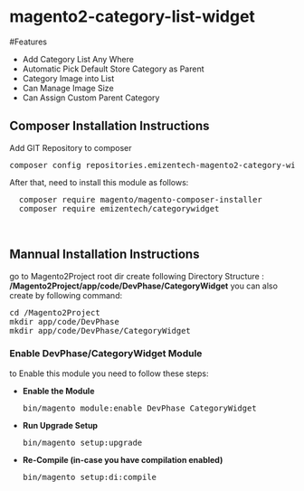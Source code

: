 # magento2-category-list-widget

#Features
<ul>
<li>Add Category List Any Where</li>
<li>Automatic Pick Default Store Category as Parent</li>
<li>Category Image into List</li>
<li>Can Manage Image Size</li>
<li>Can Assign Custom Parent Category</li>
</ul>

<h2>Composer Installation Instructions</h2>
Add GIT Repository to composer
<pre>
composer config repositories.emizentech-magento2-category-widget vcs https://github.com/emizentech/magento2-category-list-widget/
</pre>

After that, need to install this module as follows:
<pre>
  composer require magento/magento-composer-installer
  composer require emizentech/categorywidget
</pre>


<br/>
<h2> Mannual Installation Instructions</h2>
go to Magento2Project root dir 
create following Directory Structure :<br/>
<strong>/Magento2Project/app/code/DevPhase/CategoryWidget</strong>
you can also create by following command:
<pre>
cd /Magento2Project
mkdir app/code/DevPhase
mkdir app/code/DevPhase/CategoryWidget
</pre>



<h3> Enable DevPhase/CategoryWidget Module</h3>
to Enable this module you need to follow these steps:

<ul>
<li>
<strong>Enable the Module</strong>
<pre>bin/magento module:enable DevPhase_CategoryWidget</pre></li>
<li>
<strong>Run Upgrade Setup</strong>
<pre>bin/magento setup:upgrade</pre></li>
<li>
<strong>Re-Compile (in-case you have compilation enabled)</strong>
	<pre>bin/magento setup:di:compile</pre>
</li>
</ul>

